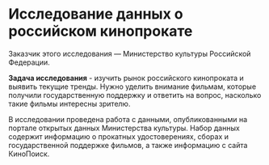 # Исследование данных о российском кинопрокате

Заказчик этого исследования — Министерство культуры Российской Федерации.

**Задача исследования** - изучить рынок российского кинопроката и выявить текущие тренды. Нужно уделить внимание фильмам, которые получили государственную поддержку и ответить на вопрос, насколько такие фильмы интересны зрителю.

В исследовании проведена работа с данными, опубликованными на портале открытых данных Министерства культуры. Набор данных содержит информацию о прокатных удостоверениях, сборах и государственной поддержке фильмов, а также информацию с сайта КиноПоиск.
